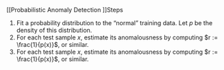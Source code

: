  [[Probabilistic Anomaly Detection ]]Steps

1. Fit a probability distribution to the “normal” training data. Let $p$ be the density of this distribution.
2. For each test sample $x$, estimate its anomalousness by computing $r := \frac{1}{p(x)}$, or similar.
3. For each test sample $x$, estimate its anomalousness by computing $r := \frac{1}{p(x)}$, or similar.
